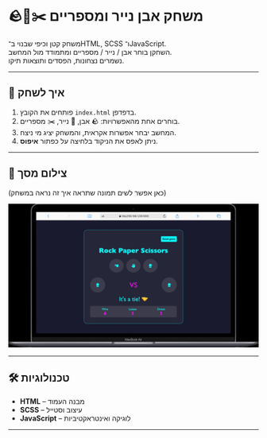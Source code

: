 # 🪨📄✂️ משחק אבן נייר ומספריים

משחק קטן וכיפי שבנוי ב־HTML, SCSS ו־JavaScript.  
השחקן בוחר אבן / נייר / מספריים ומתמודד מול המחשב.  
נשמרים נצחונות, הפסדים ותוצאות תיקו.

---

## 🚀 איך לשחק
1. פותחים את הקובץ `index.html` בדפדפן.
2. בוחרים אחת מהאפשרויות: 🪨 אבן, 📄 נייר, ✂️ מספריים.
3. המחשב יבחר אפשרות אקראית, והמשחק יציג מי ניצח.
4. ניתן לאפס את הניקוד בלחיצה על כפתור **איפוס**.

---

## 📸 צילום מסך
(כאן אפשר לשים תמונה שתראה איך זה נראה במשחק)

![צילום מסך של המשחק](./screenshot.jpg)

---

## 🛠️ טכנולוגיות
- **HTML** – מבנה העמוד  
- **SCSS** – עיצוב וסטייל  
- **JavaScript** – לוגיקה ואינטראקטיביות  

---
